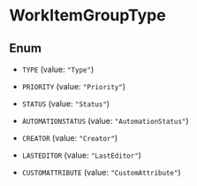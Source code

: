 

# WorkItemGroupType

## Enum


* `TYPE` (value: `"Type"`)

* `PRIORITY` (value: `"Priority"`)

* `STATUS` (value: `"Status"`)

* `AUTOMATIONSTATUS` (value: `"AutomationStatus"`)

* `CREATOR` (value: `"Creator"`)

* `LASTEDITOR` (value: `"LastEditor"`)

* `CUSTOMATTRIBUTE` (value: `"CustomAttribute"`)



